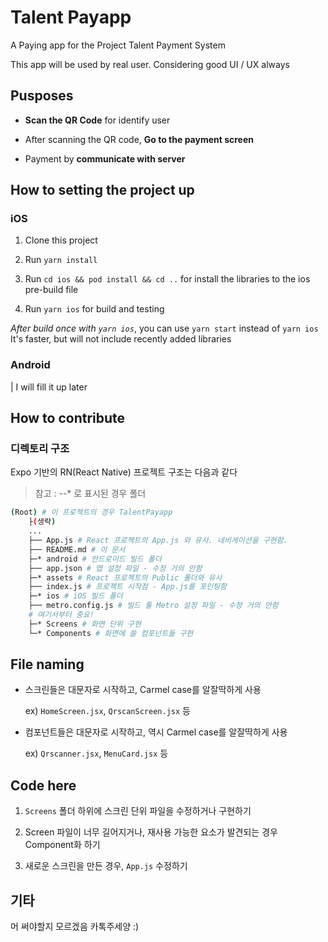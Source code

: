 # Talent Payapp

A Paying app for the Project Talent Payment System  

This app will be used by real user. Considering good UI / UX always

## Pusposes

- **Scan the QR Code** for identify user

- After scanning the QR code, **Go to the payment screen**

- Payment by **communicate with server**

## How to setting the project up

### iOS

1. Clone this project

1. Run `yarn install`

1. Run `cd ios && pod install && cd ..` for install the libraries to the ios pre-build file

1. Run `yarn ios` for build and testing

*After build once with `yarn ios`*, you can use `yarn start` instead of `yarn ios`  
It's faster, but will not include recently added libraries

### Android

| I will fill it up later

## How to contribute

### 디렉토리 구조

Expo 기반의 RN(React Native) 프로젝트 구조는 다음과 같다

> 참고 : --* 로 표시된 경우 폴더

```zsh
(Root) # 이 프로젝트의 경우 TalentPayapp
    ├(생략)
    ...
    ├── App.js # React 프로젝트의 App.js 와 유사. 네비게이션을 구현함.
    ├── README.md # 이 문서
    ├─* android # 안드로이드 빌드 폴더
    ├── app.json # 앱 설정 파일 - 수정 거의 안함
    ├─* assets # React 프로젝트의 Public 폴더와 유사
    ├── index.js # 프로젝트 시작점 - App.js를 포인팅함
    ├─* ios # iOS 빌드 폴더
    ├── metro.config.js # 빌드 툴 Metro 설정 파일 - 수정 거의 안함
    # 여기서부터 중요!
    ├─* Screens # 화면 단위 구현
    └─* Components # 화면에 쓸 컴포넌트들 구현
```

## File naming

- 스크린들은 대문자로 시작하고, Carmel case를 알잘딱하게 사용

  ex) `HomeScreen.jsx`, `QrscanScreen.jsx` 등

- 컴포넌트들은 대문자로 시작하고, 역시 Carmel case를 알잘딱하게 사용

  ex) `Qrscanner.jsx`, `MenuCard.jsx` 등

## Code here

1. `Screens` 폴더 하위에 스크린 단위 파일을 수정하거나 구현하기

1. Screen 파일이 너무 길어지거나, 재사용 가능한 요소가 발견되는 경우 Component화 하기

1. 새로운 스크린을 만든 경우, `App.js` 수정하기

## 기타

머 써야할지 모르겠음 카톡주세양 :)
